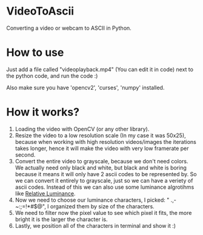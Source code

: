 # VideoToAscii
Converting a video or webcam to ASCII in Python.

# How to use
Just add a file called "videoplayback.mp4" (You can edit it in code) next to the python code, and run the code :)

Also make sure you have 'opencv2', 'curses', 'numpy' installed.

# How it works?
1. Loading the video with OpenCV (or any other library).
2. Resize the video to a low resolution scale (In my case it was 50x25), because when working with high resolution videos/images the iterations takes longer,
hence it will make the video with very low framerate per second.
3. Convert the entire video to grayscale, because we don't need colors. We actually need only black and white, but black and white is boring because
it means it will only have 2 ascii codes to be represented by. So we can convert it entirely to grayscale, just so we can have a veriety of ascii codes. 
Instead of this we can also use some luminance algrotihms like [Relative Luminance](https://en.wikipedia.org/wiki/Relative_luminance).
4. Now we need to choose our luminance characters, I picked: " .,-~:;=!*#$@", I organized them by size of the characters.
5. We need to filter now the pixel value to see which pixel it fits, the more bright it is the larger the character is.
6. Lastly, we position all of the characters in terminal and show it :)
